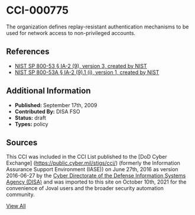 # CCI-000775

The organization defines replay-resistant authentication mechanisms to be used for network access to non-privileged accounts.

## References ##

* [NIST SP 800-53 § IA-2 (9), version 3, created by NIST](http://csrc.nist.gov/publications/PubsSPs.html)
* [NIST SP 800-53A § IA-2 (9).1 (i), version 1, created by NIST](http://csrc.nist.gov/publications/PubsSPs.html)


## Additional Information ##

* **Published:** September 17th, 2009
* **Contributed By:** DISA FSO
* **Status:** draft
* **Types:** policy

## Sources ##

This CCI was included in the CCI List published to the [DoD Cyber Exchange]
(https://public.cyber.mil/stigs/cci/) (formerly the Information Assurance Support Environment
(IASE)) on June 27th, 2016 as version 2016-06-27 by the [Cyber Directorate of the Defense 
Information Systems Agency (DISA)](https://public.cyber.mil/about-cyber/) and was imported to 
this site on October 10th, 2021 for the convenience of Joval users and the broader security automation community.

[View All](../README.md)
